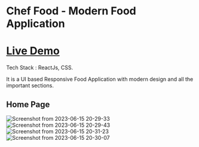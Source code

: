 # Chef Food - Modern Food Application

# [Live Demo](https://cheff-food.netlify.app)


Tech Stack : ReactJs, CSS.


It is a UI based Responsive Food Application with modern design and all the important sections.



## Home Page
![Screenshot from 2023-06-15 20-29-33](https://github.com/Guhan000/chef-food/assets/84968720/539a7955-5ff1-4c6e-8266-6d4fd78c7e6c)
![Screenshot from 2023-06-15 20-29-43](https://github.com/Guhan000/chef-food/assets/84968720/7998d422-b666-40f5-870c-e7ed057391d7)
![Screenshot from 2023-06-15 20-31-23](https://github.com/Guhan000/chef-food/assets/84968720/7d43922f-2daa-43a2-a68b-9197fa945f18)
![Screenshot from 2023-06-15 20-30-07](https://github.com/Guhan000/chef-food/assets/84968720/d80b4b38-d0cd-4e28-a59e-2f3f8ba3d272)
